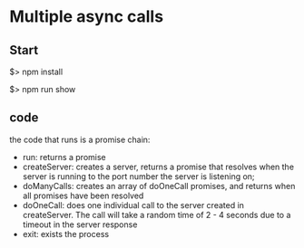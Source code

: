 # Multiple async calls

## Start
$> npm install

$> npm run show


## code

the code that runs is a promise chain:
- run: returns a promise
- createServer: creates a server, returns a promise that resolves when the server is running to the port number the server is listening on;
- doManyCalls: creates an array of doOneCall promises, and returns when all promises have been resolved
- doOneCall: does one individual call to the server created in createServer. The call will take a random time of 2 - 4 seconds due to a timeout in the server response
- exit: exists the process

